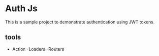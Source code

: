 # Auth Js
This is a sample project to demonstrate authentication using JWT tokens.

## tools
- Action
-Loaders
-Routers 
